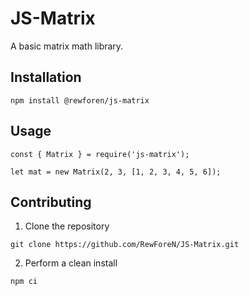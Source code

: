 # JS-Matrix
A basic matrix math library.

## Installation
```
npm install @rewforen/js-matrix
```

## Usage
```JS
const { Matrix } = require('js-matrix');

let mat = new Matrix(2, 3, [1, 2, 3, 4, 5, 6]);
```

## Contributing
1. Clone the repository
```
git clone https://github.com/RewForeN/JS-Matrix.git
```
2. Perform a clean install
```
npm ci
```
